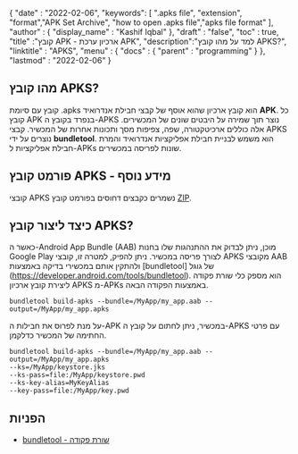 
{
  "date" : "2022-02-06",
  "keywords": [ ".apks file", "extension", "format","APK Set Archive", "how to open .apks file","apks file format" ],
  "author" : {
    "display_name" : "Kashif Iqbal"
},
  "draft" : "false",
  "toc" : true,
  "title" :"קובץ APK - ארכיון ערכת APK",
  "description":"למד על מהו קובץ APKS?",
  "linktitle" : "APKS",
  "menu" : {
    "docs" : {
      "parent" : "programming"
}
},
  "lastmod" : "2022-02-06"
}

## מהו קובץ APKS?

קובץ עם סיומת .apks הוא קובץ ארכיון שהוא אוסף של קבצי חבילת אנדרואיד **APK**. כל קובץ APK בנפרד בקובץ ה-APKS נוצר תוך שמירה על היבטים שונים של המכשירים. אלה כוללים ארכיטקטורה, שפה, צפיפות מסך ותכונות אחרות של המכשיר. קבצי APKS נוצרים על ידי **bundletool**. הוא משמש לבניית חבילת אפליקציות אנדרואיד והמרת חבילת אפליקציות ל-APKs שונות לפריסה במכשירים.

## פורמט קובץ APKS - מידע נוסף

קובצי APKS נשמרים כקבצים דחוסים בפורמט קובץ [ZIP](/he/compression/zip/).

## כיצד ליצור קובץ APKS?

כאשר ה-Android App Bundle (AAB) מוכן, ניתן לבדוק את ההתנהגות שלו בחנות Google Play לצורך פריסה במכשיר. ניתן להפיק, למטרה זו, קובצי APKS מקובצי AAB ולהתקין אותם במכשירי בדיקה באמצעות [bundletool] של גוגל (https://developer.android.com/tools/bundletool). הוא מספק כלי שורת פקודה ליצירת קובץ ארכיון APKS מ-APKs באמצעות הפקודה הבאה.

```
bundletool build-apks --bundle=/MyApp/my_app.aab --output=/MyApp/my_app.apks
```

על מנת לפרוס את חבילות ה-APK במכשיר, ניתן לחתום על קובץ ה-APKS עם פרטי החתימה של המכשיר כדלקמן.

```
bundletool build-apks --bundle=/MyApp/my_app.aab --output=/MyApp/my_app.apks
--ks=/MyApp/keystore.jks
--ks-pass=file:/MyApp/keystore.pwd
--ks-key-alias=MyKeyAlias
--key-pass=file:/MyApp/key.pwd
```

## הפניות

* [bundletool - שורת פקודה](https://developer.android.com/tools/bundletool)

